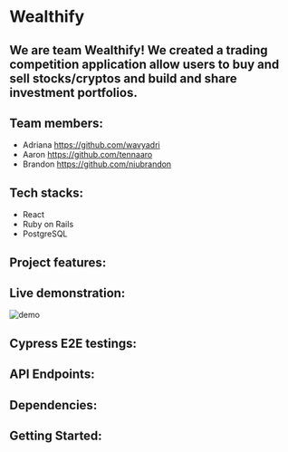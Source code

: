 # Wealthify

## We are team Wealthify! We created a trading competition application allow users to buy and sell stocks/cryptos and build and share investment portfolios. 

## Team members:
- Adriana https://github.com/wavyadri
- Aaron   https://github.com/tennaaro
- Brandon https://github.com/niubrandon
## Tech stacks:
- React
- Ruby on Rails
- PostgreSQL

## Project features:


## Live demonstration:
![demo](https://user-images.githubusercontent.com/16887712/demo.gif)

## Cypress E2E testings:


## API Endpoints:


## Dependencies:


## Getting Started:



